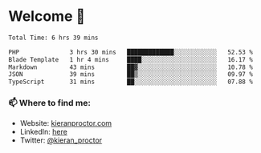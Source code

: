# Welcome 🦘

<!--START_SECTION:waka-->

```txt
Total Time: 6 hrs 39 mins

PHP              3 hrs 30 mins   █████████████░░░░░░░░░░░░   52.53 %
Blade Template   1 hr 4 mins     ████░░░░░░░░░░░░░░░░░░░░░   16.17 %
Markdown         43 mins         ██▓░░░░░░░░░░░░░░░░░░░░░░   10.78 %
JSON             39 mins         ██▒░░░░░░░░░░░░░░░░░░░░░░   09.97 %
TypeScript       31 mins         ██░░░░░░░░░░░░░░░░░░░░░░░   07.88 %
```

<!--END_SECTION:waka-->

### 📫 Where to find me:

-   Website: [kieranproctor.com](https://kieranproctor.com/)
-   LinkedIn: [here](https://www.linkedin.com/in/kieran-proctor-086b5a159/)
-   Twitter: [@kieran_proctor](https://twitter.com/kieran_proctor)
